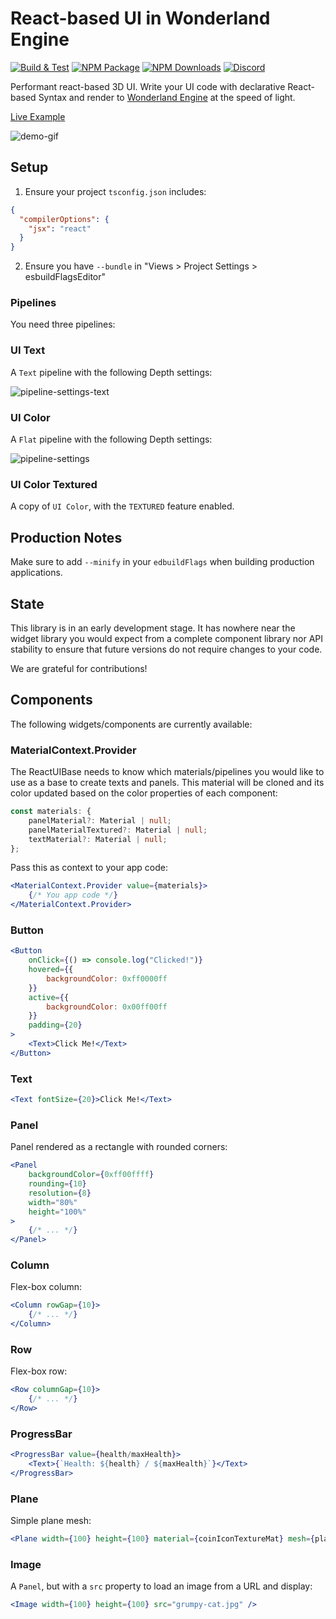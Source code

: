 # React-based UI in Wonderland Engine

[![Build & Test](https://github.com/WonderlandEngine/wonderland-react-ui/actions/workflows/npm-build.yml/badge.svg)](https://github.com/WonderlandEngine/wonderland-react-ui/actions/workflows/npm-build.yml)
[![NPM Package][npm]](https://www.npmjs.com/package/@wonderlandengine/react-ui)
[![NPM Downloads][npm-downloads]](https://img.shields.io/npm/dw/@wonderlandengine/react-ui)
[![Discord][discord]](https://discord.wonderlandengine.com)

Performant react-based 3D UI. Write your UI code with declarative React-based Syntax and render to
[Wonderland Engine](https://wonderlandengine.com/) at the speed of light.

[Live Example](https://wonderlandengine.github.io/wonderland-react-ui)

![demo-gif](https://github.com/WonderlandEngine/wonderland-react-ui/blob/main/images/react-ui-image-small.gif)

## Setup

1. Ensure your project `tsconfig.json` includes:
```json
{
  "compilerOptions": {
    "jsx": "react"
  }
}
```
2. Ensure you have `--bundle` in "Views > Project Settings > esbuildFlagsEditor"

### Pipelines

You need three pipelines:

### UI Text

A `Text` pipeline with the following Depth settings:

![pipeline-settings-text](https://github.com/WonderlandEngine/wonderland-react-ui/blob/main/images/pipeline-settings-text.png)

### UI Color

A `Flat` pipeline with the following Depth settings:

![pipeline-settings](https://github.com/WonderlandEngine/wonderland-react-ui/blob/main/images/pipeline-settings.png)

### UI Color Textured

A copy of `UI Color`, with the `TEXTURED` feature enabled.


## Production Notes

Make sure to add `--minify` in your `edbuildFlags` when building production applications.

## State

This library is in an early development stage. It has nowhere near the widget library you would expect from
a complete component library nor API stability to ensure that future versions do not require changes to your code.

We are grateful for contributions!

## Components

The following widgets/components are currently available:

### MaterialContext.Provider

The ReactUIBase needs to know which materials/pipelines you would like to use as a base to create texts and panels.
This material will be cloned and its color updated based on the color properties of each component:

```ts
const materials: {
    panelMaterial?: Material | null;
    panelMaterialTextured?: Material | null;
    textMaterial?: Material | null;
};
```

Pass this as context to your app code:

```jsx
<MaterialContext.Provider value={materials}>
    {/* You app code */}
</MaterialContext.Provider>
```

### Button

```jsx
<Button
    onClick={() => console.log("Clicked!")}
    hovered={{
        backgroundColor: 0xff0000ff
    }}
    active={{
        backgroundColor: 0x00ff00ff
    }}
    padding={20}
>
    <Text>Click Me!</Text>
</Button>
```

### Text

```jsx
<Text fontSize={20}>Click Me!</Text>
```

### Panel

Panel rendered as a rectangle with rounded corners:

```jsx
<Panel
    backgroundColor={0xff00ffff}
    rounding={10}
    resolution={8}
    width="80%"
    height="100%"
>
    {/* ... */}
</Panel>
```

### Column

Flex-box column:

```jsx
<Column rowGap={10}>
    {/* ... */}
</Column>
```

### Row

Flex-box row:

```jsx
<Row columnGap={10}>
    {/* ... */}
</Row>
```

### ProgressBar

```jsx
<ProgressBar value={health/maxHealth}>
    <Text>{`Health: ${health} / ${maxHealth}`}</Text>
</ProgressBar>
```

### Plane

Simple plane mesh:

```jsx
<Plane width={100} height={100} material={coinIconTextureMat} mesh={planeMesh} />
```

### Image

A `Panel`, but with a `src` property to load an image from a URL and display:

```jsx
<Image width={100} height={100} src="grumpy-cat.jpg" />
```

[npm]: https://img.shields.io/npm/v/@wonderlandengine/react-ui
[npm-downloads]: https://img.shields.io/npm/dw/@wonderlandengine/react-ui
[discord]: https://img.shields.io/discord/669166325456699392
